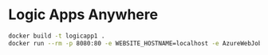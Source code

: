 # Logic Apps Anywhere

```bash
docker build -t logicapp1 .
docker run --rm -p 8080:80 -e WEBSITE_HOSTNAME=localhost -e AzureWebJobsStorage="key" logicapp1
```
